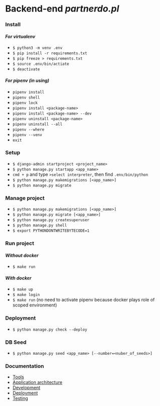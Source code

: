 # Backend-end _partnerdo.pl_

### Install

#### _For virtualenv_

- `$ python3 -m venv .env`
- `$ pip install -r requirements.txt`
- `$ pip freeze > requirements.txt`
- `$ source .env/bin/actiate`
- `$ deactivate`

#### _For pipenv (in using)_

- `pipenv install`
- `pipenv shell`
- `pipenv lock`
- `pipenv install <package-name>`
- `pipenv install <package-name> --dev`
- `pipenv uninstall <package-name>`
- `pipenv uninstall --all`
- `pipenv --where`
- `pipenv --venv`
- `exit`

### Setup

- `$ django-admin startproject <project_name>`
- `$ python manage.py startapp <app_name>`
- `cmd + p` and type `>select interpreter`, then find `.env/bin/python`
- `$ python manage.py makemigrations [<app_name>]`
- `$ python manage.py migrate`

### Manage project

- `$ python manage.py makemigrations [<app_name>]`
- `$ python manage.py migrate [<app_name>]`
- `$ python manage.py createsuperuser`
- `$ python manage.py shell`
- `$ export PYTHONDONTWRITEBYTECODE=1`

### Run project

#### _Without docker_

- `$ make run`

#### _With docker_

- `$ make up`
- `$ make login`
- `$ make run` (no need to activate pipenv because docker plays role of scoped environment)

### Deployment

- `$ python manage.py check --deploy`

### DB Seed

- `$ python manage.py seed <app_name> [--number=<nuber_of_seeds>]`

### Documentation

- [Tools](docs/tools.md)
- [Application architecture](docs/application.md)
- [Development](docs/development.md)
- [Deployment](docs/deployment.md)
- [Testing](docs/testing.md)
